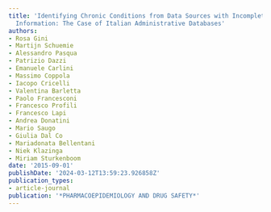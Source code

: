 ```yaml
---
title: 'Identifying Chronic Conditions from Data Sources with Incomplete Diagnostic
  Information: The Case of Italian Administrative Databases'
authors:
- Rosa Gini
- Martijn Schuemie
- Alessandro Pasqua
- Patrizio Dazzi
- Emanuele Carlini
- Massimo Coppola
- Iacopo Cricelli
- Valentina Barletta
- Paolo Francesconi
- Francesco Profili
- Francesco Lapi
- Andrea Donatini
- Mario Saugo
- Giulia Dal Co
- Mariadonata Bellentani
- Niek Klazinga
- Miriam Sturkenboom
date: '2015-09-01'
publishDate: '2024-03-12T13:59:23.926858Z'
publication_types:
- article-journal
publication: '*PHARMACOEPIDEMIOLOGY AND DRUG SAFETY*'
---
```

